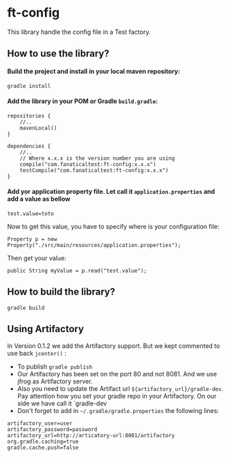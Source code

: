 # ft-config

This library handle the config file in a Test factory.

## How to use the library?

#### Build the project and install in your local maven repository:
```
gradle install
```

#### Add the library in your POM or Gradle `build.gradle`:
```
repositories {
	//..
	mavenLocal()
}

dependencies {
    //..
    // Where x.x.x is the version number you are using
    compile("com.fanaticaltest:ft-config:x.x.x")
    testCompile("com.fanaticaltest:ft-config:x.x.x")
}
```
#### Add yor application property file. Let call it `application.properties` and add a value as bellow
```
test.value=toto
```
Now to get this value, you have to specify where is your configuration file:
```
Property p = new Property("./src/main/resources/application.properties");
```
Then get your value:
```
public String myValue = p.read("test.value");
```


## How to build the library?
```
gradle build
```

## Using Artifactory
In Version 0.1.2 we add the Artifactory support. But we kept commented to use back `jcenter()` :
* To publish `gradle publish`
* Our Artifactory has been set on the port 80 and not 8081. And we use jfrog as Artifactory server.
* Also you need to update the Artifact url `${artifactory_url}/gradle-dev`. Pay attention how you set your gradle repo in your Artifactory. On our side we have call it `gradle-dev
* Don't forget to add in `~/.gradle/gradle.properties` the following lines:
```
artifactory_user=user
artifactory_password=password
artifactory_url=http://articatory-url:8081/artifactory
org.gradle.caching=true
gradle.cache.push=false
```